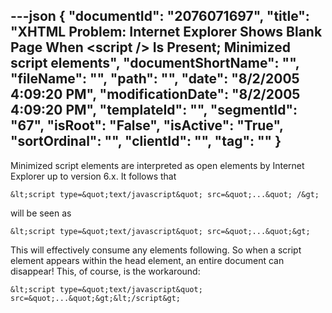---json
{
  "documentId": "2076071697",
  "title": "XHTML Problem: Internet Explorer Shows Blank Page When &lt;script /&gt; Is Present; Minimized script elements",
  "documentShortName": "",
  "fileName": "",
  "path": "",
  "date": "8/2/2005 4:09:20 PM",
  "modificationDate": "8/2/2005 4:09:20 PM",
  "templateId": "",
  "segmentId": "67",
  "isRoot": "False",
  "isActive": "True",
  "sortOrdinal": "",
  "clientId": "",
  "tag": ""
}
---

Minimized script elements are interpreted as open elements by Internet Explorer up to version 6.x. It follows that

    &lt;script type=&quot;text/javascript&quot; src=&quot;...&quot; /&gt;

will be seen as

    &lt;script type=&quot;text/javascript&quot; src=&quot;...&quot;&gt;

This will effectively consume any elements following. So when a script element appears within the head element, an entire document can disappear! This, of course, is the workaround:

    &lt;script type=&quot;text/javascript&quot; src=&quot;...&quot;&gt;&lt;/script&gt;
